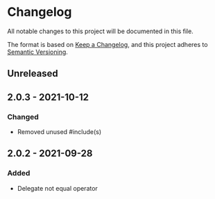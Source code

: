 # Changelog

All notable changes to this project will be documented in this file.

The format is based on [Keep a Changelog](https://keepachangelog.com/en/1.0.0/),
and this project adheres to [Semantic Versioning](https://semver.org/spec/v2.0.0.html).

## Unreleased

## 2.0.3 - 2021-10-12

### Changed

- Removed unused #include(s)

## 2.0.2 - 2021-09-28

### Added

- Delegate not equal operator